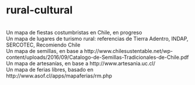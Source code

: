 # rural-cultural
<br>
Un mapa de fiestas costumbristas en Chile, en progreso
<br>
Un mapa de lugares de turismo rural: referencias de Tierra Adentro, INDAP, SERCOTEC, Recomiendo Chile
<br>
Un mapa de semillas, en base a http://www.chilesustentable.net/wp-content/uploads/2016/09/Catalogo-de-Semillas-Tradicionales-de-Chile.pdf
<br>
Un mapa de artesanías, en base a http://www.artesania.uc.cl/
<br>
Un mapa de ferias libres, basado en http://www.asof.cl/apps/mapaferias/rm.php 
